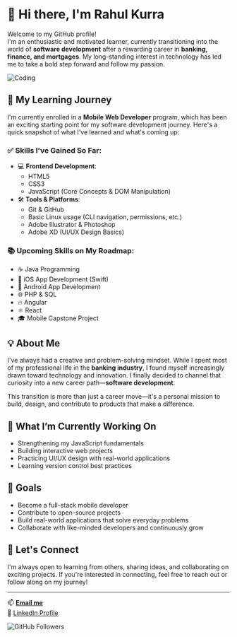 # 👋 Hi there, I'm Rahul Kurra

Welcome to my GitHub profile!  
I'm an enthusiastic and motivated learner, currently transitioning into the world of **software development** after a rewarding career in **banking, finance, and mortgages**. My long-standing interest in technology has led me to take a bold step forward and follow my passion.

![Coding](https://media.giphy.com/media/qgQUggAC3Pfv687qPC/giphy.gif)


## 🚀 My Learning Journey

I'm currently enrolled in a **Mobile Web Developer** program, which has been an exciting starting point for my software development journey. Here's a quick snapshot of what I've learned and what's coming up:

### ✅ Skills I've Gained So Far:
- 💻 **Frontend Development**:  
  - HTML5  
  - CSS3  
  - JavaScript (Core Concepts & DOM Manipulation)
- 🛠️ **Tools & Platforms**:  
  - Git & GitHub  
  - Basic Linux usage (CLI navigation, permissions, etc.)
  - Adobe Illustrator & Photoshop  
  - Adobe XD (UI/UX Design Basics)

### 📚 Upcoming Skills on My Roadmap:
- ☕ Java Programming  
- 🍎 iOS App Development (Swift)  
- 🤖 Android App Development  
- 🌐 PHP & SQL  
- 🔥 Angular  
- ⚛️ React  
- 🎓 Mobile Capstone Project

## 💡 About Me

I've always had a creative and problem-solving mindset. While I spent most of my professional life in the **banking industry**, I found myself increasingly drawn toward technology and innovation. I finally decided to channel that curiosity into a new career path—**software development**.

This transition is more than just a career move—it's a personal mission to build, design, and contribute to products that make a difference.

## 🧰 What I’m Currently Working On
- Strengthening my JavaScript fundamentals
- Building interactive web projects
- Practicing UI/UX design with real-world applications
- Learning version control best practices

## 🎯 Goals
- Become a full-stack mobile developer
- Contribute to open-source projects
- Build real-world applications that solve everyday problems
- Collaborate with like-minded developers and continuously grow

## 🌱 Let's Connect
I'm always open to learning from others, sharing ideas, and collaborating on exciting projects. If you're interested in connecting, feel free to reach out or follow along on my journey!

---

📫 **[Email me](mailto:rahul.kurra@triosstudent.com)**  
💼 [LinkedIn Profile](https://www.linkedin.com/in/rahulkurra)

![GitHub Followers](https://img.shields.io/github/followers/rahulkurra?style=social)



